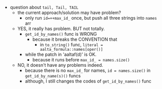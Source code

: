 - question about `tail, Tail, TAIL`
    - the current approach/solution may have problem?
        - only run `id=++max_id_` once, but push all three strings into `names` arr
    - YES, it really has problem. BUT not totally.
        - `get_id_by_names()` func is WRONG
            - because it breaks the CONVENTION that
                - in `to_string()` func, `literal = aalta_formula::names[oper()]`
        - while the patch in 'aaltaf(d)' is OK.
            - because it runs before `max_id_ = names.size()`
    - NO, it doesn't have any problems indeed.
        - because there is no `max_id_` for names, `id = names.size()` in `get_id_by_name(s)()` funcs
        - although, I still changes the codes of `get_id_by_names()` func